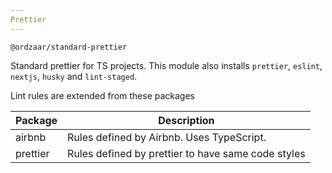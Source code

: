 ```yaml
---
Prettier
---
```


`@ordzaar/standard-prettier`

Standard prettier for TS projects. This module also installs `prettier`, `eslint`, `nextjs`, `husky` and `lint-staged`.

Lint rules are extended from these packages

| Package  | Description                                        |
| -------- | -------------------------------------------------- |
| airbnb   | Rules defined by Airbnb. Uses TypeScript.          |
| prettier | Rules defined by prettier to have same code styles |
